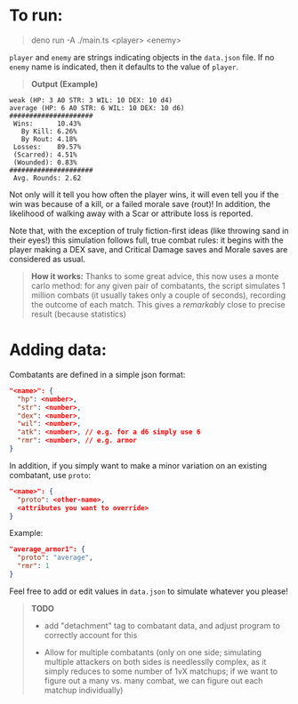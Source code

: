 # To run:

> deno run -A ./main.ts \<player> \<enemy>

`player` and `enemy` are strings indicating objects in the `data.json` file. If
no `enemy` name is indicated, then it defaults to the value of `player`.

> **Output (Example)**

```
weak (HP: 3 A0 STR: 3 WIL: 10 DEX: 10 d4) 
average (HP: 6 A0 STR: 6 WIL: 10 DEX: 10 d6) 
#####################
 Wins:      10.43%
   By Kill: 6.26%
   By Rout: 4.18%
 Losses:    89.57%
 (Scarred): 4.51%
 (Wounded): 0.83%
#####################
 Avg. Rounds: 2.62
```

Not only will it tell you how often the player wins, it will even tell you if
the win was because of a kill, or a failed morale save (rout)! In addition, the
likelihood of walking away with a Scar or attribute loss is reported.

Note that, with the exception of truly fiction-first ideas (like throwing sand
in their eyes!) this simulation follows full, true combat rules: it begins with
the player making a DEX save, and Critical Damage saves and Morale saves are
considered as usual.

> **How it works:** Thanks to some great advice, this now uses a monte carlo
> method: for any given pair of combatants, the script simulates 1 million
> combats (it usually takes only a couple of seconds), recording the outcome of
> each match. This gives a _remarkably_ close to precise result (because
> statistics)

# Adding data:

Combatants are defined in a simple json format:

```json
"<name>": {
  "hp": <number>,
  "str": <number>,
  "dex": <number>,
  "wil": <number>,
  "atk": <number>, // e.g. for a d6 simply use 6
  "rmr": <number>, // e.g. armor
}
```

In addition, if you simply want to make a minor variation on an existing
combatant, use `proto`:

```json
"<name>": {
  "proto": <other-name>,
  <attributes you want to override>
}
```

Example:

```json
"average_armor1": {
  "proto": "average",
  "rmr": 1
}
```

Feel free to add or edit values in `data.json` to simulate whatever you please!

> **TODO**
>
> - add "detachment" tag to combatant data, and adjust program to correctly
>   account for this
>
> * Allow for multiple combatants (only on one side; simulating multiple
>   attackers on both sides is needlesslly complex, as it simply reduces to some
>   number of 1vX matchups; if we want to figure out a many vs. many combat, we
>   can figure out each matchup individually)
